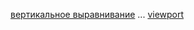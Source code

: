 [вертикальное выравнивание](https://habrahabr.ru/company/netcracker/blog/277433/)
...
[viewport](https://www.quirksmode.org/mobile/viewports.html)
